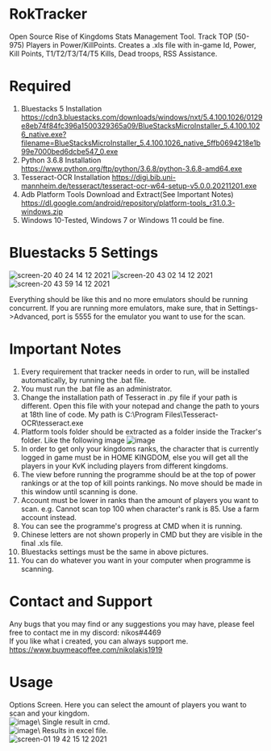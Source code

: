 # RokTracker
Open Source Rise of Kingdoms Stats Management Tool. Track TOP (50-975) Players in Power/KillPoints. Creates a .xls file with in-game Id, Power, Kill Points, T1/T2/T3/T4/T5 Kills, Dead troops, RSS Assistance.

# Required
1. Bluestacks 5 Installation
https://cdn3.bluestacks.com/downloads/windows/nxt/5.4.100.1026/0129e8eb74f84fc396a1500329365a09/BlueStacksMicroInstaller_5.4.100.1026_native.exe?filename=BlueStacksMicroInstaller_5.4.100.1026_native_5ffb0694218e1b99e7000bed6dcbe547_0.exe
2. Python 3.6.8 Installation https://www.python.org/ftp/python/3.6.8/python-3.6.8-amd64.exe
3. Tesseract-OCR Installation https://digi.bib.uni-mannheim.de/tesseract/tesseract-ocr-w64-setup-v5.0.0.20211201.exe
4. Adb Platform Tools Download and Extract(See Important Notes) https://dl.google.com/android/repository/platform-tools_r31.0.3-windows.zip
5. Windows 10-Tested, Windows 7 or Windows 11 could be fine.

# Bluestacks 5 Settings
![screen-20 40 24 14 12 2021](https://user-images.githubusercontent.com/96141261/146060069-d0c138e6-a083-4add-96a3-9b3d41f27420.png)
![screen-20 43 02 14 12 2021](https://user-images.githubusercontent.com/96141261/146060189-acc8cba8-5f06-4f1d-8cfe-d9aaf03344b8.png)
![screen-20 43 59 14 12 2021](https://user-images.githubusercontent.com/96141261/146060299-01dc3881-44a3-4a5f-97f8-b220bdda52d5.png)

Everything should be like this and no more emulators should be running concurrent. If you are running more emulators, make sure, that in Settings->Advanced, port is 5555 for the emulator you want to use for the scan.

# Important Notes
1. Every requirement that tracker needs in order to run, will be installed automatically, by running the .bat file.
2. You must run the .bat file as an administrator.
3. Change the installation path of Tesseract in .py file if your path is different. Open this file with your notepad and change the path to yours at 18th line of code. My path is C:\Program Files\Tesseract-OCR\tesseract.exe
4. Platform tools folder should be extracted as a folder inside the Tracker's folder. Like the following image
![image](https://user-images.githubusercontent.com/96141261/146061510-8c39bc59-f8d2-4644-b005-3ce43d29a6cb.png)
5. In order to get only your kingdoms ranks, the character that is currently logged in game must be in HOME KINGDOM, else you will get all the players in your KvK including players from different kingdoms.
6. The view before running the programme should be at the top of power rankings or at the top of kill points rankings. No move should be made in this window until scanning is done.
7. Account must be lower in ranks than the amount of players you want to scan. e.g. Cannot scan top 100 when character's rank is 85. Use a farm account instead.
8. You can see the programme's progress at CMD when it is running.
9. Chinese letters are not shown properly in CMD but they are visible in the final .xls file.
10. Bluestacks settings must be the same in above pictures.
11. You can do whatever you want in your computer when programme is scanning.

# Contact and Support
Any bugs that you may find or any suggestions you may have, please feel free to contact me in my discord: nikos#4469\
If you like what i created, you can always support me. https://www.buymeacoffee.com/nikolakis1919

# Usage
Options Screen. Here you can select the amount of players you want to scan and your kingdom. \
![image](https://user-images.githubusercontent.com/96141261/146093510-da993c83-221f-4310-8d69-2d920b7ea66b.png)\\
Single result in cmd.\
![image](https://user-images.githubusercontent.com/96141261/146094135-9b869feb-722b-43cb-8623-f2cbfc7d0052.png)\\
Results in excel file.\
![screen-01 19 42 15 12 2021](https://user-images.githubusercontent.com/96141261/146095176-96dcacb2-9c3e-48c7-8b8f-ac2e91973901.png)



